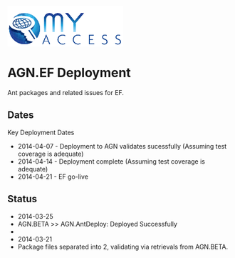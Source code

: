 ![ScreenShot](/screenshots/EF-logo.gif)

# AGN.EF Deployment

Ant packages and related issues for EF.


## Dates

Key Deployment Dates

* 2014-04-07 - Deployment to AGN validates sucessfully (Assuming test coverage is adequate)
* 2014-04-14 - Deployment complete (Assuming test coverage is adequate)
* 2014-04-21 - EF go-live

## Status

* 2014-03-25
* AGN.BETA >> AGN.AntDeploy: Deployed Successfully
* 
* 2014-03-21
* Package files separated into 2, validating via retrievals from AGN.BETA.
